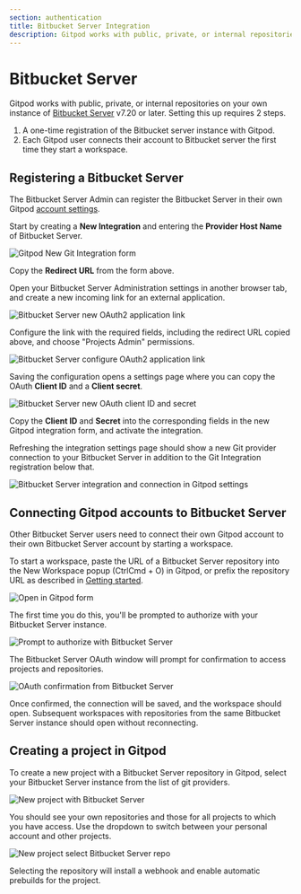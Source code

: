 ```yaml
---
section: authentication
title: Bitbucket Server Integration
description: Gitpod works with public, private, or internal repositories on your own instance of Bitbucket Server v7.20 or later.
---
```


<script>
  import Keybind from "$lib/components/keybind.svelte";
</script>

# Bitbucket Server

Gitpod works with public, private, or internal repositories on your own instance of [Bitbucket Server](https://bitbucket.org/product/guides/getting-started/overview#bitbucket-software-hosting-options) v7.20 or later. Setting this up requires 2 steps.

1. A one-time registration of the Bitbucket server instance with Gitpod.
2. Each Gitpod user connects their account to Bitbucket server the first time they start a workspace.

## Registering a Bitbucket Server

The Bitbucket Server Admin can register the Bitbucket Server in their own Gitpod [account settings](https://gitpod.io/integrations).

Start by creating a **New Integration** and entering the **Provider Host Name** of Bitbucket Server.

![Gitpod New Git Integration form](/images/integrations/bbs-new-integration.png)

Copy the **Redirect URL** from the form above.

Open your Bitbucket Server Administration settings in another browser tab, and create a new incoming link for an external application.

![Bitbucket Server new OAuth2 application link](/images/integrations/bbs-new-incoming-link.png)

Configure the link with the required fields, including the redirect URL copied above, and choose "Projects Admin" permissions.

![Bitbucket Server configure OAuth2 application link](/images/integrations/bbs-configure-incoming-link.png)

Saving the configuration opens a settings page where you can copy the OAuth **Client ID** and a **Client secret**.

![Bitbucket Server new OAuth client ID and secret](/images/integrations/bbs-oauth-client-id-and-secret.png)

Copy the **Client ID** and **Secret** into the corresponding fields in the new Gitpod integration form, and activate the integration.

Refreshing the integration settings page should show a new Git provider connection to your Bitbucket Server in addition to the Git Integration registration below that.

![Bitbucket Server integration and connection in Gitpod settings](/images/integrations/bbs-integration-and-connection.png)

## Connecting Gitpod accounts to Bitbucket Server

Other Bitbucket Server users need to connect their own Gitpod account to their own Bitbucket Server account by starting a workspace.

To start a workspace, paste the URL of a Bitbucket Server repository into the New Workspace popup (<Keybind>CtrlCmd + O</Keybind>) in Gitpod, or prefix the repository URL as described in [Getting started](/docs/introduction/getting-started).

![Open in Gitpod form](/images/integrations/bbs-open-in-gitpod.png)

The first time you do this, you'll be prompted to authorize with your Bitbucket Server instance.

![Prompt to authorize with Bitbucket Server](/images/integrations/bbs-auth-prompt.png)

The Bitbucket Server OAuth window will prompt for confirmation to access projects and repositories.

![OAuth confirmation from Bitbucket Server](/images/integrations/bbs-oauth-popup.png)

Once confirmed, the connection will be saved, and the workspace should open. Subsequent workspaces with repositories from the same Bitbucket Server instance should open without reconnecting.

## Creating a project in Gitpod

To create a new project with a Bitbucket Server repository in Gitpod, select your Bitbucket Server instance from the list of git providers.

![New project with Bitbucket Server](/images/integrations/bbs-new-project.png)

You should see your own repositories and those for all projects to which you have access. Use the dropdown to switch between your personal account and other projects.

![New project select Bitbucket Server repo](/images/integrations/bbs-new-project-select-repo.png)

Selecting the repository will install a webhook and enable automatic prebuilds for the project.
